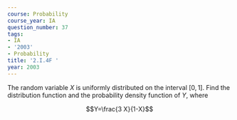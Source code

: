 ```yaml
---
course: Probability
course_year: IA
question_number: 37
tags:
- IA
- '2003'
- Probability
title: '2.I.4F '
year: 2003
---
```



The random variable $X$ is uniformly distributed on the interval $[0,1]$. Find the distribution function and the probability density function of $Y$, where

$$Y=\frac{3 X}{1-X}$$